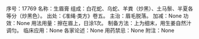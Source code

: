 序号：17769
名称：生眉膏
组成：白花蛇、乌蛇、羊粪（炒黑）、土马鬃、半夏各等分（炒黑色）。
出处：《准绳·类方》卷五。
主治：眉毛脱落。
加减：None
功效：None
用法用量：擦在眉上，日涂1次。
制备方法：上为细末，用生姜自然汁调匀。
临床应用：None
各家论述：None
用药禁忌：None
附注：None
